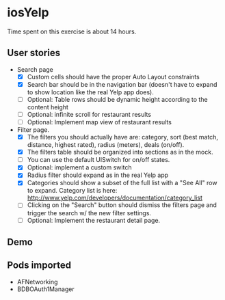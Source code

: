 # iosYelp
Time spent on this exercise is about 14 hours.

## User stories

* Search page
  * [x] Custom cells should have the proper Auto Layout constraints
  * [x] Search bar should be in the navigation bar (doesn't have to expand to show location like the real Yelp app does).
  * [ ] Optional: Table rows should be dynamic height according to the content height
  * [ ] Optional: infinite scroll for restaurant results
  * [ ] Optional: Implement map view of restaurant results
* Filter page. 
  * [x] The filters you should actually have are: category, sort (best match, distance, highest rated), radius (meters), deals (on/off).
  * [x] The filters table should be organized into sections as in the mock.
  * [ ] You can use the default UISwitch for on/off states. 
  * [x] Optional: implement a custom switch
  * [x] Radius filter should expand as in the real Yelp app
  * [x] Categories should show a subset of the full list with a "See All" row to expand. Category list is here: http://www.yelp.com/developers/documentation/category_list
  * [ ] Clicking on the "Search" button should dismiss the filters page and trigger the search w/ the new filter settings.
  * [ ] Optional: Implement the restaurant detail page.

## Demo

## Pods imported
* AFNetworking
* BDBOAuth1Manager

